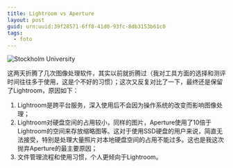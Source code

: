 ```yaml
---
title: Lightroom vs Aperture
layout: post
guid: urn:uuid:39f28571-6ff8-41d0-93fc-8db3153b61c0
tags:
  - foto
---
```


![Stockholm University](http://pic.yupoo.com/lishugo/Dvy4EHjA/medish.jpg)


这两天折腾了几次图像处理软件，其实以前就折腾过（我对工具方面的选择和测评时间往往多于使用，这是个不好的习惯）；这次又反复对比了一下，最终还是保留了Lightroom，原因如下：

1.   Lightroom是跨平台服务，深入使用后不会因为操作系统的改变而影响图像处理；
2.   Lightroom对硬盘空间的占用较小，同样的图片，Aperture使用了10倍于Lightroom的空间来存放缩略图等。这对于使用SSD硬盘的用户来说，简直无法接受，特别是处理大量照片对本地硬盘空间的占用不能过多。这也是我这次抛弃Aperture的最主要原因；
3.   文件管理流程和使用习惯，个人更倾向于Lightroom。
